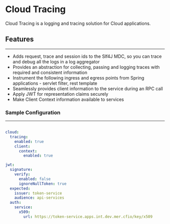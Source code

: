 # Cloud Tracing
Cloud Tracing is a logging and tracing solution for Cloud applications.

## Features
---
* Adds request, trace and session ids to the Slf4J MDC, so you can trace and debug all the logs in a log aggregator
* Provides an abstraction for collecting, passing and logging traces with required and consistent information
* Instrument the following ingress and egress points from Spring applications - servlet filter, rest template
* Seamlessly provides client information to the service during an RPC call
* Apply JWT for representation claims securely
* Make Client Context information available to services

### Sample Configuration
---
```yml

cloud:
  tracing:
    enabled: true
    client:
      context:
        enabled: true

jwt:
  signature:
    verify:
      enabled: false
      ignoreNullToken: true
  expected:
    issuer: token-service
    audience: api-services
  auth:
    service:
      x509:
        url: https://token-service.apps.int.dev.mer.cfio/key/x509
```
